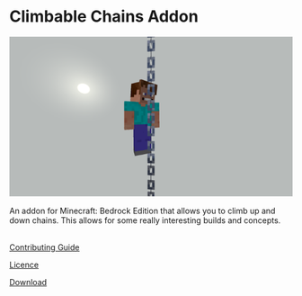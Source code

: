 # Climbable Chains Addon

![Person climbing a chain](./Climbable_Chains_BP/preview.png)

An addon for Minecraft: Bedrock Edition that allows you to climb up and down chains. This allows for some really interesting builds and concepts.
<br><br>

[Contributing Guide](./contributing.md)

[Licence](./licence.md)

[Download](#)